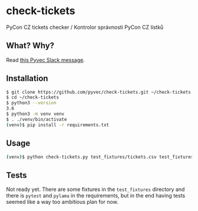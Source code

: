 # check-tickets

PyCon CZ tickets checker / Kontrolor správnosti PyCon CZ lístků

## What? Why?

Read [this Pyvec Slack message](https://pyvec.slack.com/archives/C12MPETE1/p1527553169000070).

## Installation

```sh
$ git clone https://github.com/pyvec/check-tickets.git ~/check-tickets
$ cd ~/check-tickets
$ python3 --version
3.6
$ python3 -m venv venv
$ . ./venv/bin/activate
(venv)$ pip install -r requirements.txt
```

## Usage

```sh
(venv)$ python check-tickets.py test_fixtures/tickets.csv test_fixtures/waitlists.csv
```

## Tests

Not ready yet. There are some fixtures in the `test_fixtures` directory and there is `pytest` and `pylama` in the requirements, but in the end having tests seemed like a way too ambitious plan for now.
